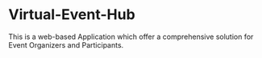 # Virtual-Event-Hub
This is a web-based Application which offer a comprehensive solution for Event Organizers and Participants. 
